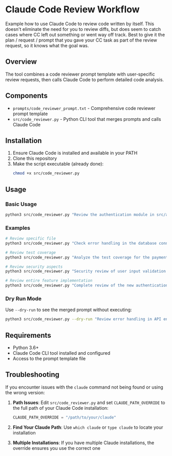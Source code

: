 # Claude Code Review Workflow

Example how to use Claude Code to review code written by itself. This doesn't eliminate the need for you to review diffs, but does seem to catch cases where CC left out something or went way off track. Best to give it the plan / request / prompt that you gave your CC task as part of the review request, so it knows what the goal was.

## Overview

The tool combines a code reviewer prompt template with user-specific review requests, then calls Claude Code to perform detailed code analysis.

## Components

- `prompts/code_reviewer_prompt.txt` - Comprehensive code reviewer prompt template
- `src/code_reviewer.py` - Python CLI tool that merges prompts and calls Claude Code

## Installation

1. Ensure Claude Code is installed and available in your PATH
2. Clone this repository
3. Make the script executable (already done):
   ```bash
   chmod +x src/code_reviewer.py
   ```

## Usage

### Basic Usage

```bash
python3 src/code_reviewer.py "Review the authentication module in src/auth.py"
```

### Examples

```bash
# Review specific file
python3 src/code_reviewer.py "Check error handling in the database connection code in db/connection.py"

# Review test coverage
python3 src/code_reviewer.py "Analyze the test coverage for the payment processing functions in tests/test_payments.py"

# Review security aspects
python3 src/code_reviewer.py "Security review of user input validation in controllers/user_controller.py"

# Review entire feature implementation
python3 src/code_reviewer.py "Complete review of the new authentication system including src/auth.py, tests/test_auth.py, and related middleware"
```

### Dry Run Mode

Use `--dry-run` to see the merged prompt without executing:

```bash
python3 src/code_reviewer.py --dry-run "Review error handling in API endpoints"
```

## Requirements

- Python 3.6+
- Claude Code CLI tool installed and configured
- Access to the prompt template file

## Troubleshooting

If you encounter issues with the `claude` command not being found or using the wrong version:

1. **Path Issues**: Edit `src/code_reviewer.py` and set `CLAUDE_PATH_OVERRIDE` to the full path of your Claude Code installation:
   ```python
   CLAUDE_PATH_OVERRIDE = "/path/to/your/claude"
   ```

2. **Find Your Claude Path**: Use `which claude` or `type claude` to locate your installation

3. **Multiple Installations**: If you have multiple Claude installations, the override ensures you use the correct one

